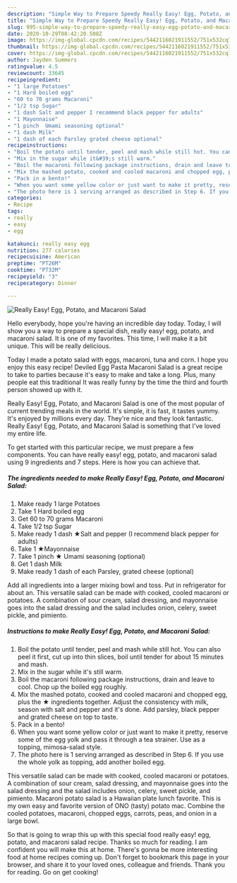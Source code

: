 ```yaml
---
description: "Simple Way to Prepare Speedy Really Easy! Egg, Potato, and Macaroni Salad"
title: "Simple Way to Prepare Speedy Really Easy! Egg, Potato, and Macaroni Salad"
slug: 995-simple-way-to-prepare-speedy-really-easy-egg-potato-and-macaroni-salad
date: 2020-10-29T08:42:20.508Z
image: https://img-global.cpcdn.com/recipes/5442116021911552/751x532cq70/really-easy-egg-potato-and-macaroni-salad-recipe-main-photo.jpg
thumbnail: https://img-global.cpcdn.com/recipes/5442116021911552/751x532cq70/really-easy-egg-potato-and-macaroni-salad-recipe-main-photo.jpg
cover: https://img-global.cpcdn.com/recipes/5442116021911552/751x532cq70/really-easy-egg-potato-and-macaroni-salad-recipe-main-photo.jpg
author: Jayden Summers
ratingvalue: 4.5
reviewcount: 33645
recipeingredient:
- "1 large Potatoes"
- "1 Hard boiled egg"
- "60 to 70 grams Macaroni"
- "1/2 tsp Sugar"
- "1 dash Salt and pepper I recommend black pepper for adults"
- "1 Mayonnaise"
- "1 pinch  Umami seasoning optional"
- "1 dash Milk"
- "1 dash of each Parsley grated cheese optional"
recipeinstructions:
- "Boil the potato until tender, peel and mash while still hot. You can also peel it first, cut up into thin slices, boil until tender for about 15 minutes and mash."
- "Mix in the sugar while it&#39;s still warm."
- "Boil the macaroni following package instructions, drain and leave to cool. Chop up the boiled egg roughly."
- "Mix the mashed potato, cooked and cooled macaroni and chopped egg, plus  the ★ ingredients together. Adjust the consistency with milk, season with salt and pepper and it&#39;s done. Add parsley, black pepper and grated cheese on top to taste."
- "Pack in a bento!"
- "When you want some yellow color or just want to make it pretty, reserve some of the egg yolk and pass it through a tea strainer. Use as a topping, mimosa-salad style."
- "The photo here is 1 serving arranged as described in Step 6. If you use the whole yolk as topping, add another boiled egg."
categories:
- Recipe
tags:
- really
- easy
- egg

katakunci: really easy egg 
nutrition: 277 calories
recipecuisine: American
preptime: "PT26M"
cooktime: "PT32M"
recipeyield: "3"
recipecategory: Dinner

---
```



![Really Easy! Egg, Potato, and Macaroni Salad](https://img-global.cpcdn.com/recipes/5442116021911552/751x532cq70/really-easy-egg-potato-and-macaroni-salad-recipe-main-photo.jpg)

Hello everybody, hope you're having an incredible day today. Today, I will show you a way to prepare a special dish, really easy! egg, potato, and macaroni salad. It is one of my favorites. This time, I will make it a bit unique. This will be really delicious.

Today I made a potato salad with eggs, macaroni, tuna and corn. I hope you enjoy this easy recipe! Deviled Egg Pasta Macaroni Salad is a great recipe to take to parties because it&#39;s easy to make and take a long. Plus, many people eat this traditional It was really funny by the time the third and fourth person showed up with it.

Really Easy! Egg, Potato, and Macaroni Salad is one of the most popular of current trending meals in the world. It's simple, it is fast, it tastes yummy. It's enjoyed by millions every day. They're nice and they look fantastic. Really Easy! Egg, Potato, and Macaroni Salad is something that I've loved my entire life.


To get started with this particular recipe, we must prepare a few components. You can have really easy! egg, potato, and macaroni salad using 9 ingredients and 7 steps. Here is how you can achieve that.

<!--inarticleads1-->

##### The ingredients needed to make Really Easy! Egg, Potato, and Macaroni Salad:

1. Make ready 1 large Potatoes
1. Take 1 Hard boiled egg
1. Get 60 to 70 grams Macaroni
1. Take 1/2 tsp Sugar
1. Make ready 1 dash ★Salt and pepper (I recommend black pepper for adults)
1. Take 1 ★Mayonnaise
1. Take 1 pinch ★ Umami seasoning (optional)
1. Get 1 dash Milk
1. Make ready 1 dash of each Parsley, grated cheese (optional)


Add all ingredients into a larger mixing bowl and toss. Put in refrigerator for about an. This versatile salad can be made with cooked, cooled macaroni or potatoes. A combination of sour cream, salad dressing, and mayonnaise goes into the salad dressing and the salad includes onion, celery, sweet pickle, and pimiento. 

<!--inarticleads2-->

##### Instructions to make Really Easy! Egg, Potato, and Macaroni Salad:

1. Boil the potato until tender, peel and mash while still hot. You can also peel it first, cut up into thin slices, boil until tender for about 15 minutes and mash.
1. Mix in the sugar while it&#39;s still warm.
1. Boil the macaroni following package instructions, drain and leave to cool. Chop up the boiled egg roughly.
1. Mix the mashed potato, cooked and cooled macaroni and chopped egg, plus  the ★ ingredients together. Adjust the consistency with milk, season with salt and pepper and it&#39;s done. Add parsley, black pepper and grated cheese on top to taste.
1. Pack in a bento!
1. When you want some yellow color or just want to make it pretty, reserve some of the egg yolk and pass it through a tea strainer. Use as a topping, mimosa-salad style.
1. The photo here is 1 serving arranged as described in Step 6. If you use the whole yolk as topping, add another boiled egg.


This versatile salad can be made with cooked, cooled macaroni or potatoes. A combination of sour cream, salad dressing, and mayonnaise goes into the salad dressing and the salad includes onion, celery, sweet pickle, and pimiento. Macaroni potato salad is a Hawaiian plate lunch favorite. This is my own easy and favorite version of ONO (tasty) potato mac. Combine the cooled potatoes, macaroni, chopped eggs, carrots, peas, and onion in a large bowl. 

So that is going to wrap this up with this special food really easy! egg, potato, and macaroni salad recipe. Thanks so much for reading. I am confident you will make this at home. There's gonna be more interesting food at home recipes coming up. Don't forget to bookmark this page in your browser, and share it to your loved ones, colleague and friends. Thank you for reading. Go on get cooking!
